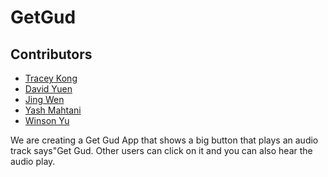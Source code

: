 # GetGud

## Contributors

- [Tracey Kong](https://github.com/TraceyKong)
- [David Yuen](https://github.com/davidy9000)
- [Jing Wen](https://github.com/)
- [Yash Mahtani](https://github.com/)
- [Winson Yu](https://github.com/)

We are creating a Get Gud App that shows a big button that plays an audio track says"Get Gud.
Other users can click on it and you can also hear the audio play.
